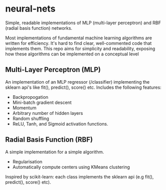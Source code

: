 # neural-nets

Simple, readable implementations of MLP (multi-layer perceptron) and RBF (radial basis function) networks. 

Most implementations of fundamental machine learning algorithms are written for efficiency. It's hard to find clear, well-commented code that implements them. This repo aims for simplicity and readability, exposing how these algorithms can be implemented on a conceptual level 

## Multi-Layer Perceptron (MLP) 
An implementation of an MLP regressor (/classifier) implementing the sklearn api's like fit(), predict(), score() etc. Includes the following features: 

- Backpropogation 
- Mini-batch gradient descent 
- Momentum 
- Arbitrary number of hidden layers
- Random shuffling
- ReLU, Tanh, and Sigmoid activation functions.  

## Radial Basis Function (RBF) 
A simple implementation for a simple algorithm. 

- Regularisation 
- Automatically compute centers using KMeans clustering

Inspired by scikit-learn: each class implements the sklearn api (e.g fit(), predict(), score() etc). 
